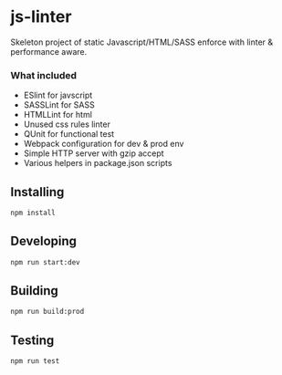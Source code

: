 # js-linter
Skeleton project of static Javascript/HTML/SASS enforce with linter & performance aware.

### What included
- ESlint for javscript
- SASSLint for SASS
- HTMLLint for html
- Unused css rules linter
- QUnit for functional test
- Webpack configuration for dev & prod env
- Simple HTTP server with gzip accept
- Various helpers in package.json scripts

## Installing
```bash
npm install
```

## Developing
```bash
npm run start:dev
```

## Building
```bash
npm run build:prod
```

## Testing
```bash
npm run test
```
